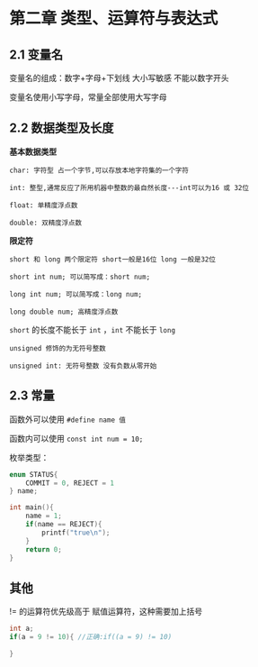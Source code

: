 # 第二章 类型、运算符与表达式

## 2.1 变量名

变量名的组成：数字+字母+下划线  大小写敏感 不能以数字开头

变量名使用小写字母，常量全部使用大写字母

## 2.2 数据类型及长度

**基本数据类型**

`char: 字符型 占一个字节,可以存放本地字符集的一个字符`

 `int: 整型,通常反应了所用机器中整数的最自然长度---int可以为16 或 32位`

 `float: 单精度浮点数` 

`double: 双精度浮点数`

**限定符**

`short 和 long 两个限定符 short一般是16位 long 一般是32位 `

`short int num; 可以简写成：short num;`

`long int num; 可以简写成：long num;`

`long double num; 高精度浮点数`

`short` 的长度不能长于 `int` ，`int` 不能长于 `long`

`unsigned 修饰的为无符号整数`

`unsigned int: 无符号整数 没有负数从零开始` 

## 2.3 常量

函数外可以使用 `#define name 值`

函数内可以使用 `const int num = 10;` 

枚举类型：

```C
enum STATUS{
    COMMIT = 0, REJECT = 1
} name;

int main(){
    name = 1;
    if(name == REJECT){
        printf("true\n");
    }
    return 0;
}
```

## 其他

!= 的运算符优先级高于 赋值运算符，这种需要加上括号

```C
int a;
if(a = 9 != 10){ //正确:if((a = 9) != 10)
    
}
```

